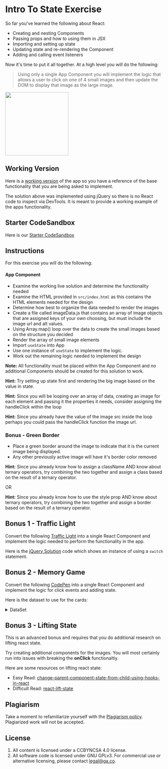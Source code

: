 # Intro To State Exercise

So far you've learned the following about React:

- Creating and nesting Components
- Passing props and how to using them in JSX
- Importing and setting up state
- Updating state and re-rendering the Component
- Adding and calling event listeners

Now it's time to put it all together. At a high level you will do the following:

> Using only a single App Component you will implement the logic that allows a user to click on one of 4 small images and then update the DOM to display that image as the large image.

<img src="https://i.imgur.com/RVEofv5.jpg" width=200/>

## Working Version
Here is a [working version](https://codepen.io/jkeohan/live/850f8454693590e9772f8d0f6c2f44c8) of the app so you have a reference of the base functionality that you are being asked to implement. 

The solution above was implemented using jQuery so there is no React code to inspect via DevTools.  It is meant to provide a working example of the apps functionality. 

## Starter CodeSandbox
Here is our [Starter CodeSandbox](https://codesandbox.io/s/rctr-9-8-20-react-cities-starter-kpsk5)


## Instructions
For this exercise you will do the following:

#### App Component
- Examine the working live solution and determine the functionality needed
- Examine the HTML provided in `src/index.html` as this contains the HTML elements needed for the design
- Determine how best to organize the data needed to render the images
- Create a file called imageData.js that contains an array of image objects that are assigned keys of your own choosing, but must include the image url and alt values. 
- Using Array.map() loop over the data to create the small images based on the structure you decided
- Render the array of small image elements 
- Import `useState` into App
- Use one instance of `useState` to implement the logic.  
- Work out the remaining logic needed to implement the design

**Note:** All functionality must be placed within the App Component and no additional Components should be created for this solution to work. 

**Hint:** Try setting up state first and rendering the big image based on the value in state.  

**Hint:** Since you will be looping over an array of data, creating an image for each element and passing it the properties it needs, consider assigning the handleClick within the loop

**Hint:** Since you already have the value of the image src inside the loop perhaps you could pass the handleClick function the image url.  


### Bonus - Green Border

- Place a green border around the image to indicate that it is the current image being displayed.
- Any other previously active image will have it's border color removed

**Hint:** Since you already know how to assign a className AND know about ternary operators, try combining the two together and assign a class based on the result of a ternary operator. 

OR

**Hint:** Since you already know how to use the style prop  AND know about ternary operators, try combining the two together and assign a border based on the result of a ternary operator. 


## Bonus 1 - Traffic Light

Convert the following [Traffic Light](https://codepen.io/jkeohan/live/MWYEyMV) into a single React Component and implement the logic needed to perform the functionality in the app. 


Here is the [jQuery Solution](https://codepen.io/jkeohan/pen/MWYEyMV?editors=1010) code which shows an instance of using a `switch` statement.  

## Bonus 2 - Memory Game

Convert the following [CodePen](https://codepen.io/jkeohan/live/opvVGN) into a single React Component and implement the logic for click events and adding state.

Here is the dataset to use for the cards:

<details><summary>DataSet</summary>

```js
const cardBackgroundImage = 'https://res.cloudinary.com/jkeohan/image/upload/v1511808091/back_xldk5l.png'

const cardsArr = [
  {
    rank: "queen",
    suit: "hearts",
    cardImage: "https://res.cloudinary.com/jkeohan/image/upload/v1511808103/queen-of-hearts_nbvwls.png"
  },

  {
    rank: "queen",
    suit: "diamonds",
    cardImage: "https://res.cloudinary.com/jkeohan/image/upload/v1511808103/queen-of-diamonds_opxv6b.png"
  },

  {
    rank: "king",
    suit: "hearts",
    cardImage: "https://res.cloudinary.com/jkeohan/image/upload/v1511808103/king-of-hearts_njmwml.png"
  },

  {
    rank: "king",
    suit: "diamonds",
    cardImage: "https://res.cloudinary.com/jkeohan/image/upload/v1511808103/king-of-diamonds_mpn7sm.png"
  }
];
```

</details>

## Bonus 3 - Lifting State

This is an advanced bonus and requires that you do additional research on lifting react state. 

Try creating additional components for the images. You will most certainly run into issues with breaking the **onClick** functionaltiy. 

Here are some resources on lifting react state:

- Easy Read: [change-parent-component-state-from-child-using-hooks-in-react](https://webomnizz.com/change-parent-component-state-from-child-using-hooks-in-react/)
- Difficult Read: [react-lift-state](https://www.robinwieruch.de/react-lift-state)


## Plagiarism

Take a moment to refamiliarize yourself with the
[Plagiarism policy](https://git.generalassemb.ly/DC-WDI/Administrative/blob/master/plagiarism.md).
Plagiarized work will not be accepted.

## License

1.  All content is licensed under a CC­BY­NC­SA 4.0 license.
1.  All software code is licensed under GNU GPLv3. For commercial use or
    alternative licensing, please contact legal@ga.co.
